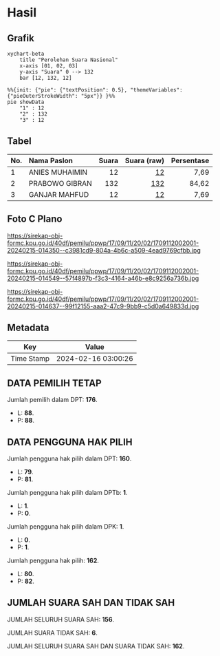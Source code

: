 # Hasil

## Grafik

```mermaid
xychart-beta
    title "Perolehan Suara Nasional"
    x-axis [01, 02, 03]
    y-axis "Suara" 0 --> 132
    bar [12, 132, 12]
```

```mermaid
%%{init: {"pie": {"textPosition": 0.5}, "themeVariables": {"pieOuterStrokeWidth": "5px"}} }%%
pie showData
    "1" : 12
    "2" : 132
    "3" : 12
```

## Tabel

| No. | Nama Paslon    | Suara | Suara (raw) | Persentase |
|:--- |:-------------- | -----:| -----------:| ----------:|
| 1   | ANIES MUHAIMIN | 12    | [12][p-1]   | 7,69       |
| 2   | PRABOWO GIBRAN | 132   | [132][p-2]  | 84,62      |
| 3   | GANJAR MAHFUD  | 12    | [12][p-3]   | 7,69       |


[p-1]: https://github.com/gigit-pemilu/pemilu-2024/blob/main/pilpres/hitung-suara/sub/17-bengkulu/sub/09-bengkulu-tengah/sub/11-semidang-lagan/sub/2002-karang-nanding/sub/001-tps/sub/paslon-1.txt
[p-2]: https://github.com/gigit-pemilu/pemilu-2024/blob/main/pilpres/hitung-suara/sub/17-bengkulu/sub/09-bengkulu-tengah/sub/11-semidang-lagan/sub/2002-karang-nanding/sub/001-tps/sub/paslon-2.txt
[p-3]: https://github.com/gigit-pemilu/pemilu-2024/blob/main/pilpres/hitung-suara/sub/17-bengkulu/sub/09-bengkulu-tengah/sub/11-semidang-lagan/sub/2002-karang-nanding/sub/001-tps/sub/paslon-3.txt

## Foto C Plano

https://sirekap-obj-formc.kpu.go.id/40df/pemilu/ppwp/17/09/11/20/02/1709112002001-20240215-014350--c3981cd9-804a-4b6c-a509-4ead9769cfbb.jpg

https://sirekap-obj-formc.kpu.go.id/40df/pemilu/ppwp/17/09/11/20/02/1709112002001-20240215-014549--57f4897b-f3c3-4164-a46b-e8c9256a736b.jpg

https://sirekap-obj-formc.kpu.go.id/40df/pemilu/ppwp/17/09/11/20/02/1709112002001-20240215-014637--99f12155-aaa2-47c9-9bb9-c5d0a649833d.jpg


## Metadata

| Key        | Value               |
| ---------- | ------------------- |
| Time Stamp | 2024-02-16 03:00:26 |


## DATA PEMILIH TETAP

Jumlah pemilih dalam DPT: **176**.
 * L: **88**.
 * P: **88**.

## DATA PENGGUNA HAK PILIH

Jumlah pengguna hak pilih dalam DPT: **160**.
 * L: **79**.
 * P: **81**.

Jumlah pengguna hak pilih dalam DPTb: **1**.
 * L: **1**.
 * P: **0**.

Jumlah pengguna hak pilih dalam DPK: **1**.
 * L: **0**.
 * P: **1**.

Jumlah pengguna hak pilih: **162**.
 * L: **80**.
 * P: **82**.

## JUMLAH SUARA SAH DAN TIDAK SAH

JUMLAH SELURUH SUARA SAH: **156**.

JUMLAH SUARA TIDAK SAH: **6**.

JUMLAH SELURUH SUARA SAH DAN SUARA TIDAK SAH: **162**.


